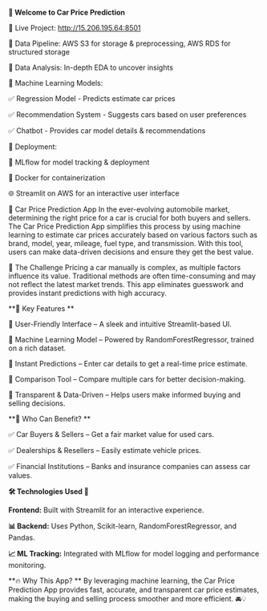 **🚗 Welcome to Car Price Prediction**

📌 Live Project: http://15.206.195.64:8501

🔹 Data Pipeline: AWS S3 for storage & preprocessing, AWS RDS for structured storage

🔹 Data Analysis: In-depth EDA to uncover insights

🔹 Machine Learning Models:
   
✅ Regression Model - Predicts estimate car prices

✅ Recommendation System - Suggests cars based on user preferences

✅ Chatbot - Provides car model details & recommendations

🔹 Deployment:

🚀 MLflow for model tracking & deployment

🐳 Docker for containerization

🌐 Streamlit on AWS for an interactive user interface


🚗 Car Price Prediction App In the ever-evolving automobile market, determining the right price for a car is crucial for both buyers and sellers. The Car Price Prediction App simplifies this process by using machine learning to estimate car prices accurately based on various factors such as brand, model, year, mileage, fuel type, and transmission. With this tool, users can make data-driven decisions and ensure they get the best value.

🎯 The Challenge Pricing a car manually is complex, as multiple factors influence its value. Traditional methods are often time-consuming and may not reflect the latest market trends. This app eliminates guesswork and provides instant predictions with high accuracy.

**🚀 Key Features **


🔹 User-Friendly Interface – A sleek and intuitive Streamlit-based UI. 

🔹 Machine Learning Model – Powered by RandomForestRegressor, trained on a rich dataset. 

🔹 Instant Predictions – Enter car details to get a real-time price estimate. 

🔹 Comparison Tool – Compare multiple cars for better decision-making. 

🔹 Transparent & Data-Driven – Helps users make informed buying and selling decisions.


**👥 Who Can Benefit? **


✅ Car Buyers & Sellers – Get a fair market value for used cars. 

✅ Dealerships & Resellers – Easily estimate vehicle prices.

✅ Financial Institutions – Banks and insurance companies can assess car values.


**🛠️ Technologies Used 🚀**


**Frontend:** Built with Streamlit for an interactive experience.

**📊 Backend:** Uses Python, Scikit-learn, RandomForestRegressor, and Pandas.

**📈 ML Tracking:** Integrated with MLflow for model logging and performance monitoring.


**🔥 Why This App? ** By leveraging machine learning, the Car Price Prediction App provides fast, accurate, and transparent car price estimates, making the buying and selling process smoother and more efficient. 🚘💡
